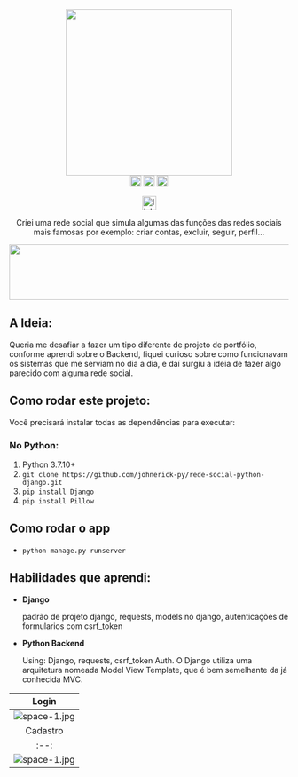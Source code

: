 <div align="center">
  <img height="300em" src="https://user-images.githubusercontent.com/63692868/199887503-04f82108-6dcc-47e8-b1e3-aa6daa0e6d49.gif">
</div>

<div align="center">
  <img height='20' src='https://img.shields.io/github/stars/johnerick-py/rede-social-python-django.svg' />
  <img height='20' src='https://img.shields.io/badge/License-MIT-red.svg' />
  <img height='20' src='https://img.shields.io/github/forks/johnerick-py/rede-social-python-django.svg' />

  [<img height='25' src='https://img.shields.io/badge/LinkedIn-000?style=for-the-badge&logo=linkedin&logoColor=blue' alt='linkedin'>](https://www.linkedin.com/in/johnerick-py/)
  

 Criei uma rede social que simula algumas das funções das redes sociais mais famosas por exemplo: criar contas, excluir, seguir, perfil...

  <img src="https://user-images.githubusercontent.com/100642061/194762368-dee83608-0a76-4dae-86c2-d0d0e70174e9.png" height="100px" width="720px" />
</div>

## A Ideia:

Queria me desafiar a fazer um tipo diferente de projeto de portfólio, conforme aprendi sobre o Backend, fiquei curioso sobre como funcionavam os sistemas que me serviam no dia a dia, e daí surgiu a ideia de fazer algo parecido com alguma rede social.


## Como rodar este projeto:
Você precisará instalar todas as dependências para executar:

### No Python:

1.  Python 3.7.10+
2. `git clone https://github.com/johnerick-py/rede-social-python-django.git`
3. `pip install Django`
4. `pip install Pillow`

## Como rodar o app

- `python manage.py runserver`

## Habilidades que aprendi:

- **Django**

  padrão de projeto django, requests, models no django, autenticações de formularios com csrf_token

- **Python Backend**
  
  Using: Django, requests, csrf_token Auth.
  O Django utiliza uma arquitetura nomeada Model View Template, que é bem semelhante da já conhecida MVC. 

  
  
| Login |
|:--:|
|![space-1.jpg](https://user-images.githubusercontent.com/63692868/199891749-d70f38d4-c957-4097-a061-e1e79818d7dd.png)|
| Cadastro |
|:--:|
|![space-1.jpg](https://user-images.githubusercontent.com/63692868/199892250-9569c017-d755-4823-9279-7e889c833b73.png)|


